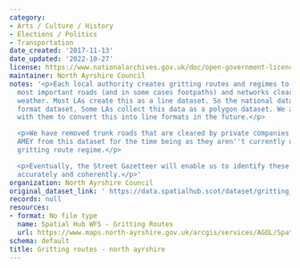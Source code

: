 ```yaml
---
category:
- Arts / Culture / History
- Elections / Politics
- Transportation
date_created: '2017-11-13'
date_updated: '2022-10-27'
license: https://www.nationalarchives.gov.uk/doc/open-government-licence/version/3/
maintainer: North Ayrshire Council
notes: '<p>Each local authority creates gritting routes and regimes to keep their
  most important roads (and in some cases footpaths) and networks clear come bad winter
  weather. Most LAs create this as a line dataset. So the national dataset is a line
  format dataset. Some LAs collect this data as a polygon dataset. We are working
  with them to convert this into line formats in the future.</p>

  <p>We have removed trunk roads that are cleared by private companies e.g BEAR and
  AMEY from this dataset for the time being as they aren''t currently under the LA
  gritting route regime.</p>

  <p>Eventually, the Street Gazetteer will enable us to identify these routes more
  accurately and coherently.</p>'
organization: North Ayrshire Council
original_dataset_link: ' https://data.spatialhub.scot/dataset/gritting_routes-na'
records: null
resources:
- format: No file type
  name: Spatial Hub WFS - Gritting Routes
  url: https://www.maps.north-ayrshire.gov.uk/arcgis/services/AGOL/Spatial_Hub/MapServer/WFSServer?request=GetCapabilities&service=WFS
schema: default
title: Gritting routes - north ayrshire
---
```

